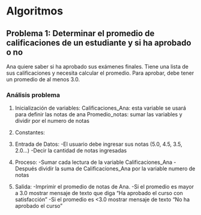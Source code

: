# Algoritmos 

## Problema 1: Determinar el promedio de calificaciones de un estudiante y si ha aprobado o no
Ana quiere saber si ha aprobado sus exámenes finales. Tiene una lista de sus calificaciones y necesita calcular el promedio. Para aprobar, debe tener un promedio de al menos 3.0.



### Análisis problema  

1.	Inicialización de variables: 
Calificaciones_Ana: esta variable se usará para definir las notas de ana 
Promedio_notas: sumar las variables y dividir por el numero de notas 

2.	Constantes:

3.	Entrada de Datos: 
-El usuario debe ingresar sus notas (5.0, 4.5, 3.5, 2.0...)
-Decir la cantidad de notas ingresadas 
2.	Proceso: 
-Sumar  cada lectura de la variable Calificaciones_Ana 
-Después dividir la suma de Calificaciones_Ana por la variable numero de notas 
3.	Salida: 
-Imprimir el promedio de notas de Ana. 
-Si el promedio es mayor a 3.0 mostrar mensaje de texto que diga “Ha aprobado el curso con satisfacción”
-Si el promedio es <3.0 mostrar mensaje de texto “No ha aprobado el curso”
